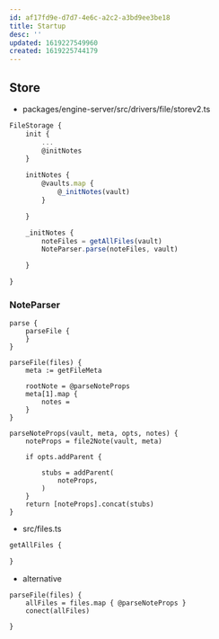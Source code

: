 ```yaml
---
id: af17fd9e-d7d7-4e6c-a2c2-a3bd9ee3be18
title: Startup
desc: ''
updated: 1619227549960
created: 1619225744179
---
```



## Store
- packages/engine-server/src/drivers/file/storev2.ts

```ts
FileStorage {
    init {
        ...
        @initNotes
    }

    initNotes {
        @vaults.map {
            @_initNotes(vault)
        }

    }

    _initNotes {
        noteFiles = getAllFiles(vault)
        NoteParser.parse(noteFiles, vault)

    }

}
```

### NoteParser

```
parse {
    parseFile {
    }
}

parseFile(files) {
    meta := getFileMeta

    rootNote = @parseNoteProps
    meta[1].map {
        notes = 
    }
}

parseNoteProps(vault, meta, opts, notes) {
    noteProps = file2Note(vault, meta)

    if opts.addParent {

        stubs = addParent(
            noteProps,
        )
    }
    return [noteProps].concat(stubs)
}

```

- src/files.ts
```ts
getAllFiles {

}
```

- alternative
```
parseFile(files) {
    allFiles = files.map { @parseNoteProps }
    conect(allFiles)

}

```